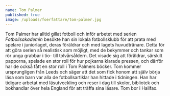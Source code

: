 ```yaml
---
name: Tom Palmer
published: true
image: /uploads/foerfattare/tom-palmer.jpg
---
```

Tom Palmer har alltid gillat fotboll och inför arbetet med serien _Fotbollsakademin_ besökte han sin lokala fotbollsklubb för att prata med spelare i juniorlaget, deras föräldrar och med lagets huvudtränare. Detta för att göra serien så realistisk som möjligt, med de bekymmer och tankar som rör unga grabbar i tio- till tolvårsåldern. Det visade sig att föräldrar, särskilt papporna, spelade en stor roll för hur pojkarna klarade pressen, och därför har de också fått en stor roll i Tom Palmers böcker. Tom kommer ursprungligen från Leeds och säger att det som fick honom att själv börja läsa som barn var alla de fotbollsartiklar han hittade i tidningen. Han har tidigare arbetat med läsutveckling och reser i dag till skolor, bibliotek och bokhandlar över hela England för att träffa sina läsare. Tom bor i Halifax.
